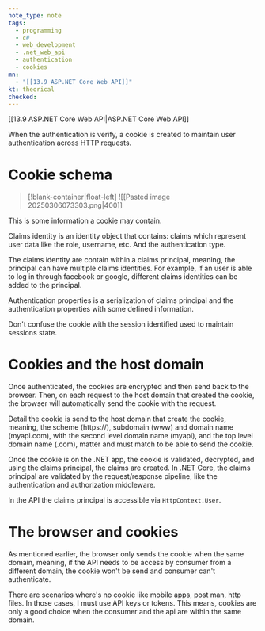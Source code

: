 ```yaml
---
note_type: note
tags:
  - programming
  - c#
  - web_development
  - .net_web_api
  - authentication
  - cookies
mn:
  - "[[13.9 ASP.NET Core Web API]]"
kt: theorical
checked:
---
```

[[13.9 ASP.NET Core Web API|ASP.NET Core Web API]]

When the authentication is verify, a cookie is created to maintain user authentication across HTTP requests. 

# Cookie schema
>[!blank-container|float-left]
>![[Pasted image 20250306073303.png|400]]

This is some information a cookie may contain. 

Claims identity is an identity object that contains: claims which represent user data like the role, username, etc. And the authentication type.

The claims identity are contain within a claims principal, meaning, the principal can have multiple claims identities. For example, if an user is able to log in through facebook or google, different claims identities can be added to the principal.

Authentication properties is a serialization of claims principal and the authentication properties with some defined information. 

Don't confuse the cookie with the session identified used to maintain sessions state. 
# Cookies and the host domain
Once authenticated, the cookies are encrypted and then send back to the browser. Then, on each request to the host domain that created the cookie, the browser will automatically send the cookie with the request. 

Detail the cookie is send to the host domain that create the cookie, meaning, the scheme (https://), subdomain (www) and domain name (myapi.com), with the second level domain name (myapi), and the top level domain name (.com), matter and must match to be able to send the cookie. 

Once the cookie is on the .NET app, the cookie is validated, decrypted, and using the claims principal, the claims are created. In .NET Core, the claims principal are validated by the request/response pipeline, like the authentication and authorization middleware. 

In the API the claims principal is accessible via `HttpContext.User`. 

# The browser and cookies
As mentioned earlier, the browser only sends the cookie when the same domain, meaning, if the API needs to be access by consumer from a different domain, the cookie won't be send and consumer can't authenticate.  

There are scenarios where's no cookie like mobile apps, post man, http files. In those cases, I must use API keys or tokens.  This means, cookies are only a good choice when the consumer and the api are within the same domain. 
